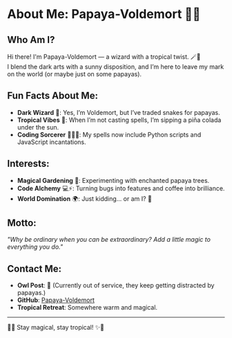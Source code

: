 # About Me: Papaya-Voldemort 🧙🍍

## Who Am I?
Hi there! I'm Papaya-Voldemort — a wizard with a tropical twist. 🪄🍹  
I blend the dark arts with a sunny disposition, and I’m here to leave my mark on the world (or maybe just on some papayas).  

## Fun Facts About Me:
- **Dark Wizard** 🖤: Yes, I’m Voldemort, but I’ve traded snakes for papayas.  
- **Tropical Vibes** 🌴: When I’m not casting spells, I’m sipping a piña colada under the sun.  
- **Coding Sorcerer** 🧑‍💻✨: My spells now include Python scripts and JavaScript incantations.  

## Interests:
- **Magical Gardening** 🌱: Experimenting with enchanted papaya trees.  
- **Code Alchemy** 💻⚡: Turning bugs into features and coffee into brilliance.  
- **World Domination** 🌍: Just kidding… or am I? 👀  

## Motto:
_"Why be ordinary when you can be extraordinary? Add a little magic to everything you do."_  

## Contact Me:
- **Owl Post**: 🦉 (Currently out of service, they keep getting distracted by papayas.)  
- **GitHub**: [Papaya-Voldemort](https://github.com/Papaya-Voldemort)  
- **Tropical Retreat**: Somewhere warm and magical.  

---

🎩✨ Stay magical, stay tropical! ✨🍍
